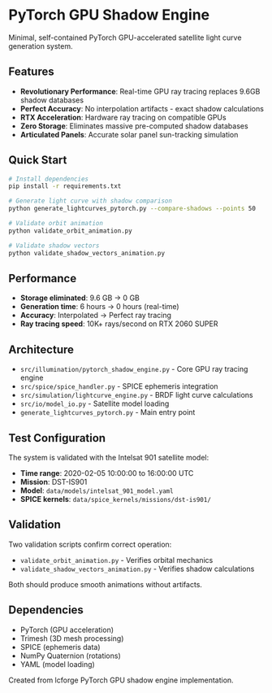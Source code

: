# PyTorch GPU Shadow Engine

Minimal, self-contained PyTorch GPU-accelerated satellite light curve generation system.

## Features

- **Revolutionary Performance**: Real-time GPU ray tracing replaces 9.6GB shadow databases
- **Perfect Accuracy**: No interpolation artifacts - exact shadow calculations
- **RTX Acceleration**: Hardware ray tracing on compatible GPUs
- **Zero Storage**: Eliminates massive pre-computed shadow databases
- **Articulated Panels**: Accurate solar panel sun-tracking simulation

## Quick Start

```bash
# Install dependencies
pip install -r requirements.txt

# Generate light curve with shadow comparison
python generate_lightcurves_pytorch.py --compare-shadows --points 50

# Validate orbit animation
python validate_orbit_animation.py

# Validate shadow vectors
python validate_shadow_vectors_animation.py
```

## Performance

- **Storage eliminated**: 9.6 GB → 0 GB
- **Generation time**: 6 hours → 0 hours (real-time)
- **Accuracy**: Interpolated → Perfect ray tracing
- **Ray tracing speed**: 10K+ rays/second on RTX 2060 SUPER

## Architecture

- `src/illumination/pytorch_shadow_engine.py` - Core GPU ray tracing engine
- `src/spice/spice_handler.py` - SPICE ephemeris integration  
- `src/simulation/lightcurve_engine.py` - BRDF light curve calculations
- `src/io/model_io.py` - Satellite model loading
- `generate_lightcurves_pytorch.py` - Main entry point

## Test Configuration

The system is validated with the Intelsat 901 satellite model:
- **Time range**: 2020-02-05 10:00:00 to 16:00:00 UTC
- **Mission**: DST-IS901 
- **Model**: `data/models/intelsat_901_model.yaml`
- **SPICE kernels**: `data/spice_kernels/missions/dst-is901/`

## Validation

Two validation scripts confirm correct operation:
- `validate_orbit_animation.py` - Verifies orbital mechanics
- `validate_shadow_vectors_animation.py` - Verifies shadow calculations

Both should produce smooth animations without artifacts.

## Dependencies

- PyTorch (GPU acceleration)
- Trimesh (3D mesh processing) 
- SPICE (ephemeris data)
- NumPy Quaternion (rotations)
- YAML (model loading)

Created from lcforge PyTorch GPU shadow engine implementation.
